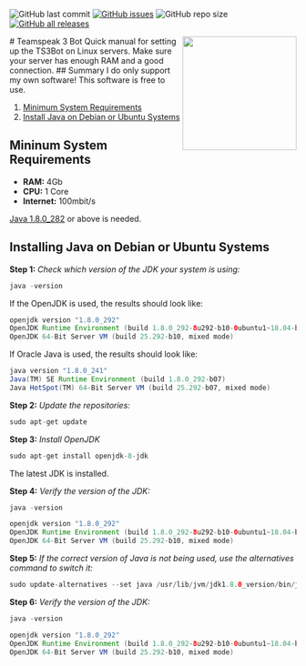 ![GitHub last commit](https://img.shields.io/github/last-commit/Backxtar/Teamspeak3Bot?color=%230091ff)
[![GitHub issues](https://img.shields.io/github/issues/Backxtar/Teamspeak3Bot?color=%23fc3003)](https://github.com/Backxtar/Teamspeak3Bot/issues)
![GitHub repo size](https://img.shields.io/github/repo-size/Backxtar/Teamspeak3Bot?color=%233aa63a)
[![GitHub all releases](https://img.shields.io/github/downloads/Backxtar/Teamspeak3Bot/total?color=%233aa63a)](https://github.com/Backxtar/Teamspeak3Bot/releases)

<img align="right" src="https://mlpfyvpfyq69.i.optimole.com/cZ9PPCo-D60oTdJD/w:auto/h:auto/q:auto/https://gameserververgleich.info/wp-content/uploads/TeamSpeak-Server-mieten.png" height="200" width="200">
# Teamspeak 3 Bot
Quick manual for setting up the TS3Bot on Linux servers. Make sure your server has enough RAM and a good connection.
## Summary
I do only support my own software! This software is free to use.

1. [Minimum System Requirements](#mininum-system-requirements)
2. [Install Java on Debian or Ubuntu Systems](#installing-java-on-debian-or-ubuntu-systems)

## Mininum System Requirements
* **RAM:** 4Gb
* **CPU:** 1 Core
* **Internet:** 100mbit/s

[Java 1.8.0_282](https://www.oracle.com/de/java/technologies/javase/javase-jdk8-downloads.html) or above is needed.
## Installing Java on Debian or Ubuntu Systems
**Step 1:** _Check which version of the JDK your system is using:_
```java
java -version
```
If the OpenJDK is used, the results should look like:
```java
openjdk version "1.8.0_292"
OpenJDK Runtime Environment (build 1.8.0_292-8u292-b10-0ubuntu1~18.04-b10)
OpenJDK 64-Bit Server VM (build 25.292-b10, mixed mode)
```
If Oracle Java is used, the results should look like:
```java
java version "1.8.0_241"
Java(TM) SE Runtime Environment (build 1.8.0_292-b07)
Java HotSpot(TM) 64-Bit Server VM (build 25.292-b07, mixed mode)
```
**Step 2:** _Update the repositories:_
```java
sudo apt-get update
```
**Step 3:** _Install OpenJDK_
```java
sudo apt-get install openjdk-8-jdk
```
The latest JDK is installed.

**Step 4:** _Verify the version of the JDK:_
```java
java -version
```
```java
openjdk version "1.8.0_292"
OpenJDK Runtime Environment (build 1.8.0_292-8u292-b10-0ubuntu1~18.04-b10)
OpenJDK 64-Bit Server VM (build 25.292-b10, mixed mode)
```
**Step 5:** _If the correct version of Java is not being used, use the alternatives command to switch it:_
```java
sudo update-alternatives --set java /usr/lib/jvm/jdk1.8.0_version/bin/java
```
**Step 6:** _Verify the version of the JDK:_
```java
java -version
```
```java
openjdk version "1.8.0_292"
OpenJDK Runtime Environment (build 1.8.0_292-8u292-b10-0ubuntu1~18.04-b10)
OpenJDK 64-Bit Server VM (build 25.292-b10, mixed mode)
```